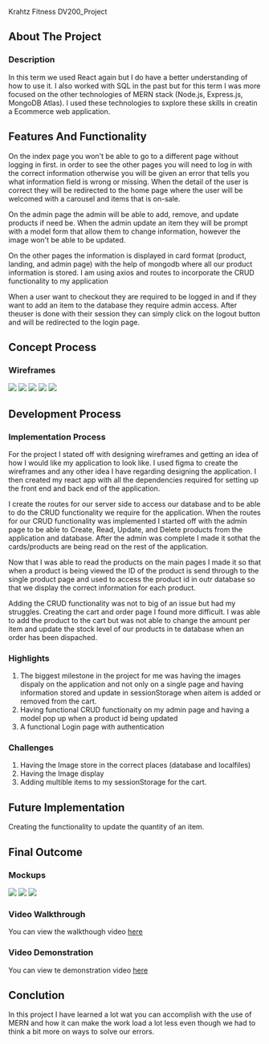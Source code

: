Krahtz Fitness
DV200_Project
 
## About The Project
### Description
<p> 
In this term we used React again but I do have a better understanding of how to use it. I also worked with SQL in the past but for this term I was more focused on the other technologies of MERN stack (Node.js, Express.js, MongoDB Atlas). I used these technologies to sxplore these skills in creatin a Ecommerce web application.
</p>

## Features And Functionality
<p> On the index page you won't be able to go to a different page without logging in first. in order to see the other pages you will need to log in with the correct information otherwise you will be given an error that tells you what information field is wrong or missing. When the detail of the user is correct they will be redirected to the home page where the user will be welcomed with a carousel and items that is on-sale.</p>

<p> On the admin page the admin will be able to add, remove, and update products if need be. When the admin update an item they will be prompt with a model form that allow them to change information, however the image won't be able to be updated.</p>

<p>On the other pages the information is displayed in card format (product, landing, and admin page) with the help of mongodb where all our product information is stored. I am using axios and routes to incorporate the CRUD functionality to my application</p>

<p>When a user want to checkout they are required to be logged in and if they want to add an item to the database they require admin access. After theuser is done with their session they can simply click on the logout button and will be redirected to the login page.</p>

## Concept Process
<h3>Wireframes</h3>
<img src="kf/client/src/images/wireframes/Login.png">
<img src="kf/client/src/images/wireframes/Home.png">
<img src="kf/client/src/images/wireframes/Product.png">
<img src="kf/client/src/images/wireframes/Admin Page - Inventory.png">
<img src="kf/client/src/images/wireframes/Single Product.png">

## Development Process
### Implementation Process
<p>
For the project I stated off with designing wireframes and getting an idea of how I would like my application to look like. I used figma to create the wireframes and any other idea I have regarding designing the application. I then created my react app with all the dependencies required for setting up the front end and back end of the application.
</p>
<p>
I create the routes for our server side to access our database and to be able to do the CRUD functionality we require for the application. When the routes for our CRUD functionality was implemented I started off with the admin page to be able to Create, Read, Update, and Delete products from the application and database. After the admin was complete I made it sothat the cards/products are being read on the rest of the application.
</p>
<p>
Now that I was able to read the products on the main pages I made it so that when a product is being viewed the ID of the product is send through to the single product page and used to access the product id in outr database so that we display the correct information for each product.
</p>
<p>
 Adding the CRUD functionality was not to big of an issue but had my struggles. Creating the cart and order page I found more difficult. I was able to add the product to the cart but was not able to change the amount per item and update the stock level of our products in te database when an order has been dispached.
</p>

<h3>Highlights</h3>
<ol>
 <li>
  The biggest milestone in the project for me was having the images dispaly on the application and not only on a single page and having information stored and update in sessionStorage when aitem is added or removed from the cart.
 </li>
 <li>Having functional CRUD functionaity on my admin page and having a model pop up when a product id being updated</li>
 <li>A functional Login page with authentication</li>
</ol>
<h3>Challenges</h3> 
<ol>
 <li>Having the Image store in the correct places (database and localfiles)</li>
 <li>Having the Image display</li>
 <li>Adding multible items to my sessionStorage for the cart.</li>
</ol>

## Future Implementation
<p>Creating the functionality to update the quantity of an item.</p>

## Final Outcome
### Mockups
<img src="kf/client/src/images/mockups/Mockup_1.png">
<img src="kf/client/src/images/mockups/Mockup_2.png">
<img src="kf/client/src/images/mockups/Mockup_3.png">

### Video Walkthrough
<p>You can view the walkthough video <a href="https://drive.google.com/file/d/19pDzSjkgz7bjKIvl36Ca7hd78iugGUhk/view?usp=sharing">here</a></p>

### Video Demonstration
<p>You can view te demonstration video <a href="https://drive.google.com/file/d/1JF4eZ0-_Qj262azdL5Sy5eT8T0fFMp6N/view?usp=drive_link">here</a></p>

## Conclution
<p>In this project I have learned a lot wat you can accomplish with the use of MERN and how it can make the work load a lot less even though we had to think a bit more on ways to solve our errors.</p>
